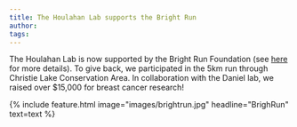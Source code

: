 ```yaml
---
title: The Houlahan Lab supports the Bright Run
author: 
tags:
---
```


The Houlahan Lab is now supported by the Bright Run Foundation (see [here](https://brightrun.ca/2025/08/09/re-purposing-clinical-sequencing-data-for-broader-breast-cancer-susceptibly-profiling/) for more details). To give back, we participated in the 5km run through Christie Lake Conservation Area. In collaboration with the Daniel lab, we raised over $15,000 for breast cancer research!

{% include feature.html image="images/brightrun.jpg" headline="BrighRun" text=text %}
